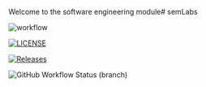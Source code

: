 Welcome to the software engineering module# semLabs

![workflow](https://github.com/MelissaAstbury/semLabs/actions/workflows/main.yml/badge.svg)

[![LICENSE](https://img.shields.io/github/license/MelissaAstbury/semLabs.svg?style=flat-square)](https://github.com/MelissaAstbury/semLabs/main/LICENSE)

[![Releases](https://img.shields.io/github/release/MelissaAstbury/semLabs/all.svg?style=flat-square)](https://github.com/MelissaAstbury/semLabs/releases)

![GitHub Workflow Status (branch)](https://img.shields.io/github/actions/workflow/status/MelissaAstbury/semLabs/main.yml?develop?style=flat-square)